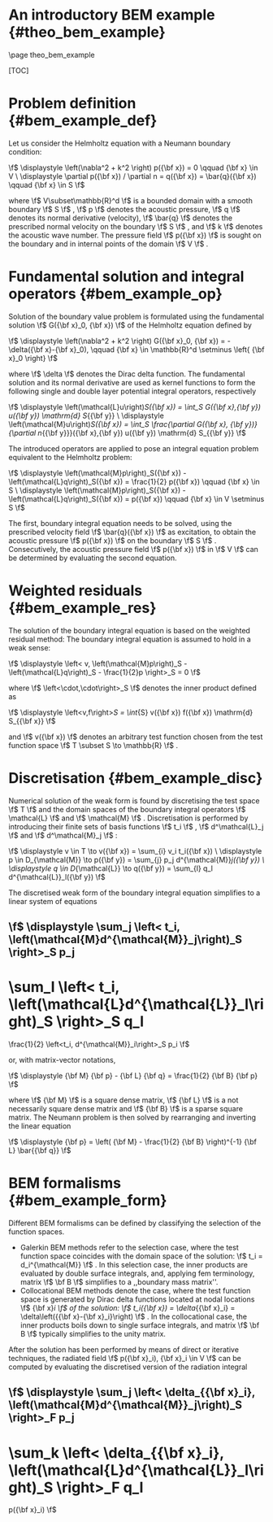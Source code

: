 An introductory BEM example {#theo_bem_example}
===========================

\page theo_bem_example

[TOC]

Problem definition {#bem_example_def}
==================

Let us consider the Helmholtz equation with a Neumann boundary condition:

\f$ 
\displaystyle
\left(\nabla^2 + k^2 \right) p({\bf x}) = 0 \qquad {\bf x} \in V \\
\displaystyle
\partial p({\bf x}) / \partial n = q({\bf x}) = \bar{q}({\bf x}) \qquad {\bf x} \in S
\f$ 

where  \f$ V\subset\mathbb{R}^d \f$ is a bounded domain with a smooth boundary  \f$ S \f$ ,  \f$ p \f$ denotes the acoustic pressure,  \f$ q \f$ denotes its normal derivative (velocity),  \f$ \bar{q} \f$ denotes the prescribed normal velocity on the boundary  \f$ S \f$ , and  \f$ k \f$ denotes the acoustic wave number.
The pressure field  \f$ p({\bf x}) \f$ is sought on the boundary and in internal points of the domain  \f$ V \f$ .


Fundamental solution and integral operators {#bem_example_op}
===========================================

Solution of the boundary value problem is formulated using the fundamental solution  \f$ G({\bf x}_0, {\bf x}) \f$ of the Helmholtz equation defined by

\f$
\displaystyle
\left(\nabla^2 + k^2 \right) G({\bf x}_0, {\bf x}) = -\delta({\bf x}-{\bf x}_0), \qquad {\bf x} \in \mathbb{R}^d \setminus \left\{ {\bf x}_0 \right\}
\f$

where  \f$ \delta \f$ denotes the Dirac delta function.
The fundamental solution and its normal derivative are used as kernel functions to form the following single and double layer potential integral operators, respectively

\f$ 
\displaystyle
\left(\mathcal{L}u\right)_S({\bf x}) = \int_S G({\bf x},{\bf y}) u({\bf y}) \mathrm{d} S_{{\bf y}} \\
\displaystyle
\left(\mathcal{M}u\right)_S({\bf x}) = \int_S \frac{\partial G({\bf x}, {\bf y})}{\partial n_{{\bf y}}}({\bf x},{\bf y}) u({\bf y}) \mathrm{d} S_{{\bf y}}
\f$ 

The introduced operators are applied to pose an integral equation problem equivalent to the Helmholtz problem:

\f$ 
\displaystyle
\left(\mathcal{M}p\right)_S({\bf x}) - \left(\mathcal{L}q\right)_S({\bf x}) = \frac{1}{2} p({\bf x}) \qquad {\bf x} \in S \\
\displaystyle
\left(\mathcal{M}p\right)_S({\bf x}) - \left(\mathcal{L}q\right)_S({\bf x}) = p({\bf x}) \qquad {\bf x} \in V \setminus S
\f$ 

The first, boundary integral equation needs to be solved, using the prescribed velocity field  \f$ \bar{q}({\bf x}) \f$ 
as excitation, to obtain the acoustic pressure  \f$ p({\bf x}) \f$ on the boundary  \f$ S \f$ .
Consecutively, the acoustic pressure field  \f$ p({\bf x}) \f$ in  \f$ V \f$ can be
determined by evaluating the second equation.

Weighted residuals {#bem_example_res}
==================

The solution of the boundary integral equation is based on the weighted
residual method: The boundary integral equation is assumed to hold in a weak sense:

\f$ 
\displaystyle
\left< v, \left(\mathcal{M}p\right)_S - \left(\mathcal{L}q\right)_S - \frac{1}{2}p \right>_S = 0
\f$ 

where  \f$ \left<\cdot,\cdot\right>_S \f$ denotes the inner product defined as

\f$ 
\displaystyle
\left<v,f\right>_S = \int_{S} v({\bf x}) f({\bf x}) \mathrm{d} S_{{\bf x}}
\f$ 

and \f$ v({\bf x}) \f$ denotes an arbitrary test function chosen from the test function space  \f$ T \subset S \to \mathbb{R} \f$ .


Discretisation {#bem_example_disc}
==============

Numerical solution of the weak form is found by discretising the test space  \f$ T \f$ and the domain spaces of the boundary integral operators  \f$ \mathcal{L} \f$ and  \f$ \mathcal{M} \f$ .
Discretisation is performed by introducing their finite sets of basis functions  \f$ t_i \f$ ,  \f$ d^\mathcal{L}_j \f$ and  \f$ d^\mathcal{M}_j \f$ :

\f$ 
\displaystyle
v \in T \to v({\bf x}) = \sum_{i} v_i t_i({\bf x}) \\
\displaystyle
p \in D_{\mathcal{M}} \to p({\bf y}) = \sum_{j} p_j d^{\mathcal{M}}_j({\bf y}) \\
\displaystyle
q \in D_{\mathcal{L}} \to q({\bf y}) = \sum_{l} q_l d^{\mathcal{L}}_l({\bf y})
\f$ 

The discretised weak form of the boundary integral equation simplifies to a linear system of equations

\f$ 
\displaystyle
\sum_j \left< t_i, \left(\mathcal{M}d^{\mathcal{M}}_j\right)_S \right>_S p_j
-
\sum_l \left< t_i, \left(\mathcal{L}d^{\mathcal{L}}_l\right)_S \right>_S q_l
=
\frac{1}{2}
\left<t_i, d^{\mathcal{M}}_i\right>_S p_i
\f$ 

or, with matrix-vector notations,

\f$ 
\displaystyle
{\bf M} {\bf p} - {\bf L} {\bf q} = \frac{1}{2} {\bf B} {\bf p}
\f$ 

where  \f$ {\bf M} \f$ is a square dense matrix,  \f$ {\bf L} \f$ is a not necessarily square dense matrix and  \f$ {\bf B} \f$ is a sparse square matrix.
The Neumann problem is then solved by rearranging and inverting the linear equation

\f$ 
\displaystyle
{\bf p} = \left( {\bf M} - \frac{1}{2} {\bf B} \right)^{-1} {\bf L} \bar{{\bf q}}
\f$ 

BEM formalisms {#bem_example_form}
==============

Different BEM formalisms can be defined by classifying the selection of the function spaces.
- Galerkin BEM methods refer to the selection case, where the test function space coincides with the domain space of the solution:  \f$ t_i = d_i^{\mathcal{M}} \f$ .
In this selection case, the inner products are evaluated by double surface integrals, and, applying fem terminology, matrix  \f$ \bf B \f$ simplifies to a ,,boundary mass matrix''.
- Collocational BEM methods denote the case, where the test function space is generated by Dirac delta functions located at nodal locations  \f$ {\bf x}_i \f$ of the solution:  \f$ t_i({\bf x}) = \delta_{{\bf x}_i} =  \delta\left({{\bf x}-{\bf x}_i}\right) \f$ .
In the collocational case, the inner products boils down to single surface integrals, and matrix  \f$ \bf B \f$ typically simplifies to the unity matrix.

After the solution has been performed by means of direct or iterative techniques, the radiated field  \f$ p({\bf x}_i), {\bf x}_i \in V \f$ can be computed by evaluating the discretised version of the radiation integral

\f$ 
\displaystyle
\sum_j \left< \delta_{{\bf x}_i}, \left(\mathcal{M}d^{\mathcal{M}}_j\right)_S \right>_F p_j
-
\sum_k \left< \delta_{{\bf x}_i}, \left(\mathcal{L}d^{\mathcal{L}}_l\right)_S \right>_F q_l
=
p({\bf x}_i)
\f$ 


